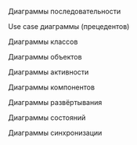 Диаграммы последовательности

Use case диаграммы (прецедентов)

Диаграммы классов

Диаграммы объектов

Диаграммы активности

Диаграммы компонентов

Диаграммы развёртывания

Диаграммы состояний

Диаграммы синхронизации